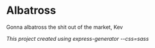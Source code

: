 # Albatross
Gonna albatross the shit out of the market, Kev

*This project created using express-generator --css=sass*
